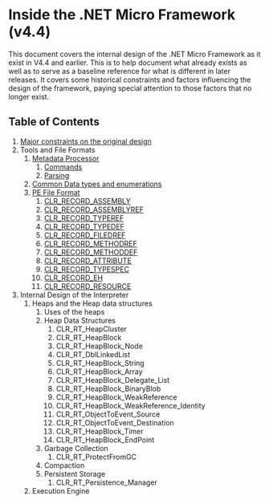 # Inside the .NET Micro Framework (v4.4)
This document covers the internal design of the .NET Micro Framework as it exist in V4.4 and earlier.
This is to help document what already exists as well as to serve as a baseline reference for what is
different in later releases. It covers some historical constraints and factors influencing the design
of the framework, paying special attention to those factors that no longer exist.

## Table of Contents
1. [Major constraints on the original design](OriginalConstraints.md)
2. Tools and File Formats
    1. [Metadata Processor](MetadataProcessor.md)
        1. [Commands](MetadataProcessor.md#command-line-options)
        2. [Parsing](MetadataProcessor.md#parsing)
    2. [Common Data types and enumerations](Common-PE-Types-and-Enumerations.md)
    3. [PE File Format](PeFileFormat.md)
        1. [CLR_RECORD_ASSEMBLY](AssemblyHeader.md)
        2. [CLR_RECORD_ASSEMBLYREF](AssemblyRefTableEntry.md)
        3. [CLR_RECORD_TYPEREF](TypeRefTableEntry.md)
        4. [CLR_RECORD_TYPEDEF](TypeDefTableEntry.md)
        4. [CLR_RECORD_FILEDREF](FieldRefTableEntry.md)
        5. [CLR_RECORD_METHODREF](MethodRefTableEntry.md)
        6. [CLR_RECORD_METHODDEF](MethodDefTableEntry.md)
        6. [CLR_RECORD_ATTRIBUTE](AttributeTableEntry.md)
        7. [CLR_RECORD_TYPESPEC](TypeSpecTableEntry.md)
        8. [CLR_RECORD_EH](ExceptionHandlerTableEntry.md)
        9. [CLR_RECORD_RESOURCE](ResourcesTableEntry.md)
3. Internal Design of the Interpreter
    1. Heaps and the Heap data structures
        1. Uses of the heaps
        2. Heap Data Structures
            1. CLR_RT_HeapCluster
            2. CLR_RT_HeapBlock
            3. CLR_RT_HeapBlock_Node
            4. CLR_RT_DblLinkedList
            5. CLR_RT_HeapBlock_String
            6. CLR_RT_HeapBlock_Array
            7. CLR_RT_HeapBlock_Delegate_List
            8. CLR_RT_HeapBlock_BinaryBlob
            9. CLR_RT_HeapBlock_WeakReference
            10. CLR_RT_HeapBlock_WeakReference_Identity
            11. CLR_RT_ObjectToEvent_Source
            12. CLR_RT_ObjectToEvent_Destination
            13. CLR_RT_HeapBlock_Timer
            14. CLR_RT_HeapBlock_EndPoint
        3. Garbage Collection
            1. CLR_RT_ProtectFromGC
        4. Compaction
        5. Persistent Storage 
            1. CLR_RT_Persistence_Manager
    2. Execution Engine